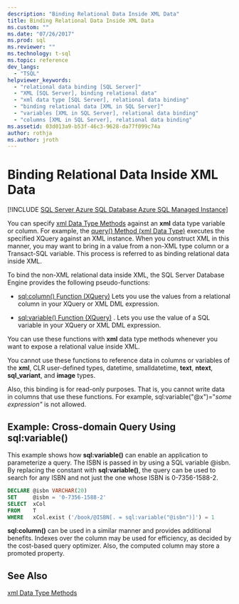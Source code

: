 ```yaml
---
description: "Binding Relational Data Inside XML Data"
title: Binding Relational Data Inside XML Data
ms.custom: ""
ms.date: "07/26/2017"
ms.prod: sql
ms.reviewer: ""
ms.technology: t-sql
ms.topic: reference
dev_langs: 
  - "TSQL"
helpviewer_keywords: 
  - "relational data binding [SQL Server]"
  - "XML [SQL Server], binding relational data"
  - "xml data type [SQL Server], relational data binding"
  - "binding relational data [XML in SQL Server]"
  - "variables [XML in SQL Server], relational data binding"
  - "columns [XML in SQL Server], relational data binding"
ms.assetid: 03d013a9-b53f-46c3-9628-da77f099c74a
author: rothja
ms.author: jroth
---
```

# Binding Relational Data Inside XML Data
[!INCLUDE [SQL Server Azure SQL Database Azure SQL Managed Instance](../../includes/applies-to-version/sql-asdb-asdbmi.md)]

  You can specify [xml Data Type Methods](../../t-sql/xml/xml-data-type-methods.md) against an **xml** data type variable or column. For example, the [query&#40;&#41; Method &#40;xml Data Type&#41;](../../t-sql/xml/query-method-xml-data-type.md) executes the specified XQuery against an XML instance. When you construct XML in this manner, you may want to bring in a value from a non-XML type column or a Transact-SQL variable. This process is referred to as binding relational data inside XML.  
  
 To bind the non-XML relational data inside XML, the SQL Server Database Engine provides the following pseudo-functions:  
  
-   [sql:column&#40;&#41; Function &#40;XQuery&#41;](../../xquery/xquery-extension-functions-sql-column.md) Lets you use the values from a relational column in your XQuery or XML DML expression.  
  
-   [sql:variable&#40;&#41; Function &#40;XQuery&#41;](../../xquery/xquery-extension-functions-sql-variable.md) . Lets you use the value of a SQL variable in your XQuery or XML DML expression.  
  
 You can use these functions with **xml** data type methods whenever you want to expose a relational value inside XML.  
  
 You cannot use these functions to reference data in columns or variables of the **xml**, CLR user-defined types, datetime, smalldatetime, **text**, **ntext**, **sql_variant**, and **image** types.  
  
 Also, this binding is for read-only purposes. That is, you cannot write data in columns that use these functions. For example, sql:variable("\@x")="*some expression"* is not allowed.  
  
## Example: Cross-domain Query Using sql:variable()  
 This example shows how **sql:variable()** can enable an application to parameterize a query. The ISBN is passed in by using a SQL variable @isbn. By replacing the constant with **sql:variable()**, the query can be used to search for any ISBN and not just the one whose ISBN is 0-7356-1588-2.  
  
```sql
DECLARE @isbn VARCHAR(20)  
SET     @isbn = '0-7356-1588-2'  
SELECT  xCol  
FROM    T  
WHERE   xCol.exist ('/book/@ISBN[. = sql:variable("@isbn")]') = 1  
```  
  
 **sql:column()** can be used in a similar manner and provides additional benefits. Indexes over the column may be used for efficiency, as decided by the cost-based query optimizer. Also, the computed column may store a promoted property.  
  
## See Also  
 [xml Data Type Methods](../../t-sql/xml/xml-data-type-methods.md)  
  
  
